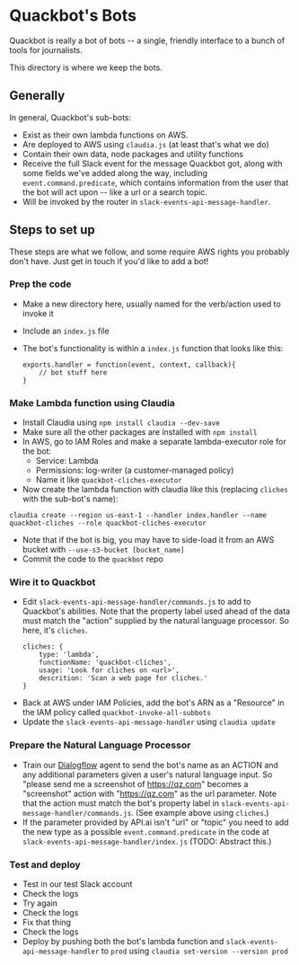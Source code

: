 # Quackbot's Bots

Quackbot is really a bot of bots -- a single, friendly interface to a bunch of tools for journalists.

This directory is where we keep the bots.

## Generally

In general, Quackbot's sub-bots:

- Exist as their own lambda functions on AWS.
- Are deployed to AWS using `claudia.js` (at least that's what we do)
- Contain their own data, node packages and utility functions
- Receive the full Slack event for the message Quackbot got, along with some fields we've added along the way, including `event.command.predicate`, which contains information from the user that the bot will act upon -- like a url or a search topic.
- Will be invoked by the router in `slack-events-api-message-handler`.

## Steps to set up

These steps are what we follow, and some require AWS rights you probably don't have. Just get in touch if you'd like to add a bot!

### Prep the code

- Make a new directory here, usually named for the verb/action used to invoke it
- Include an `index.js` file
- The bot's functionality is within a `index.js` function that looks like this:

    ```
    exports.handler = function(event, context, callback){
        // bot stuff here
    }
    ```

### Make Lambda function using Claudia

- Install Claudia using `npm install claudia --dev-save`
- Make sure all the other packages are installed with `npm install`
- In AWS, go to IAM Roles and make a separate lambda-executor role for the bot:
    - Service: Lambda
    - Permissions: log-writer (a customer-managed policy)
    - Name it like `quackbot-cliches-executor`
- Now create the lambda function with claudia like this (replacing `cliches` with the sub-bot's name):
```
claudia create --region us-east-1 --handler index.handler --name quackbot-cliches --role quackbot-cliches-executor
```
- Note that if the bot is big, you may have to side-load it from an AWS bucket with `--use-s3-bucket [bucket_name]`
- Commit the code to the `quackbot` repo

### Wire it to Quackbot

- Edit `slack-events-api-message-handler/commands.js` to add to Quackbot's abilities. Note that the property label used ahead of the data must match the "action" supplied by the natural language processor. So here, it's `cliches`.
    ```
    cliches: {
        type: 'lambda',
        functionName: 'quackbot-cliches',
        usage: 'Look for cliches on <url>',
        descrition: 'Scan a web page for cliches.'
    }
    ```
- Back at AWS under IAM Policies, add the bot's ARN as a "Resource" in the IAM policy called `quackbot-invoke-all-subbots`
- Update the `slack-events-api-message-handler` using `claudia update`

### Prepare the Natural Language Processor

- Train our [Dialogflow](http://dialogflow.com) agent to send the bot's name as an ACTION and any additional parameters given a user's natural language input. So "please send me a screenshot of https://qz.com" becomes a "screenshot" action with "https://qz.com" as the url parameter. Note that the action must match the bot's property label in `slack-events-api-message-handler/commands.js`. (See example above using `cliches`.)
- If the parameter provided by API.ai isn't "url" or "topic" you need to add the new type as a possible `event.command.predicate` in the code at `slack-events-api-message-handler/index.js` (TODO: Abstract this.)

### Test and deploy

- Test in our test Slack account
- Check the logs
- Try again
- Check the logs
- Fix that thing
- Check the logs
- Deploy by pushing both the bot's lambda function and `slack-events-api-message-handler` to `prod` using `claudia set-version --version prod`


